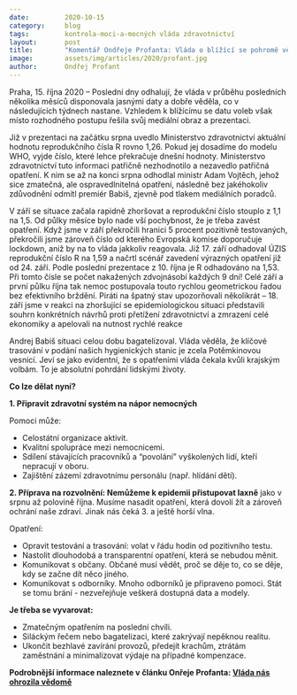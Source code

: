 ```yaml
---
date:         2020-10-15
category:     blog
tags:         kontrola-moci-a-mocných vláda zdravotnictví
layout:       post
title:        "Komentář Ondřeje Profanta: Vláda o blížící se pohromě věděla, ale řídila se mediálním obrazem. Ať vláda nemehel naslouchá odborníkům"
image:        assets/img/articles/2020/profant.jpg
author:       Ondřej Profant
---
```



Praha, 15. října 2020 – Poslední dny odhalují, že vláda v průběhu posledních několika měsíců disponovala jasnými daty a dobře věděla, co v následujících týdnech nastane. Vzhledem k blížícímu se datu voleb však místo rozhodného postupu řešila svůj mediální obraz a prezentaci.

Již v prezentaci na začátku srpna uvedlo Ministerstvo zdravotnictví aktuální hodnotu reprodukčního čísla R rovno 1,26. Pokud jej dosadíme do modelu WHO, vyjde číslo, které lehce překračuje dnešní hodnoty. Ministerstvo zdravotnictví tuto informaci patřičně nezhodnotilo a nezavedlo patřičná opatření. K nim se až na konci srpna odhodlal ministr Adam Vojtěch, jehož sice zmatečná, ale ospravedlnitelná opatření, následně bez jakéhokoliv zdůvodnění odmítl premiér Babiš, zjevně pod tlakem mediálních poradců.

V září se situace začala rapidně zhoršovat a reprodukční číslo stouplo z 1,1 na 1,5. Od půlky měsíce bylo nade vší pochybnost, že je třeba zavést opatření. Když jsme v září překročili hranici 5 procent pozitivně testovaných, překročili jsme zároveň číslo od kterého Evropská komise doporučuje lockdown, aniž by na to vláda jakkoliv reagovala. Již 17. září odhadoval ÚZIS reprodukční číslo R na 1,59 a načrtl scénář zavedení výrazných opatření již od 24. září. Podle poslední prezentace z 10. října je R odhadováno na 1,53. Při tomto čísle se počet nakažených zdvojnásobí každých 9 dní! Celé září a první půlku října tak nemoc postupovala touto rychlou geometrickou řadou bez efektivního brždění. Piráti na špatný stav upozorňovali několikrát – 18. září jsme v reakci na zhoršující se epidemiologickou situaci představili souhrn konkrétních návrhů proti přetížení zdravotnictví a zmrazení celé ekonomiky a apelovali na nutnost rychlé reakce 

Andrej Babiš situaci celou dobu bagatelizoval. Vláda věděla, že klíčové trasování v podání našich hygienických stanic je zcela Potěmkinovou vesnicí. Jeví se jako evidentní, že s opatřeními vláda čekala kvůli krajským volbám. To je absolutní pohrdání lidskými životy.


**Co lze dělat nyní?**

**1. Připravit zdravotní systém na nápor nemocných**

Pomoci může:

* Celostátní organizace aktivit.
* Kvalitní spolupráce mezi nemocnicemi.
* Sdílení stávajících pracovníků a “povolání” vyškolených lidí, kteří nepracují v oboru.
* Zajištění zázemí zdravotnímu personálu (např. hlídání dětí).

**2. Příprava na rozvolnění: Nemůžeme k epidemii přistupovat laxně** jako v srpnu až polovině října. Musíme nasadit opatření, která dovolí žít a zároveň ochrání naše zdraví. Jinak nás čeká 3. a ještě horší vlna.

Opatření:

* Opravit testování a trasování: volat v řádu hodin od pozitivního testu.
* Nastolit dlouhodobá a transparentní opatření, která se nebudou měnit.
* Komunikovat s občany. Občané musí vědět, proč se děje to, co se děje, kdy se začne dít něco jiného.
* Komunikovat s odborníky. Mnoho odborníků je připraveno pomoci. Stát se tomu brání - nezveřejňuje veškerá dostupná data a modely.
 

**Je třeba se vyvarovat:**

* Zmatečným opatřením na poslední chvíli.
* Siláckým řečem nebo bagatelizaci, které zakrývají nepěknou realitu.
* Ukončit bezhlavé zavírání provozů, předejít krachům, ztrátám zaměstnání a minimalizovat výdaje na případné kompenzace.

**Podrobnější informace naleznete v článku Onřeje Profanta: [Vláda nás ohrozila vědomě](https://www.profant.eu/2020/vlada-nas-ohrozila-vedome.html?fbclid=IwAR3hLv5Qe7F5DC3zSfNA_Y2p2wGWVi1MRAegWLKKWPt9a9JHzMyEUjw851E)**
